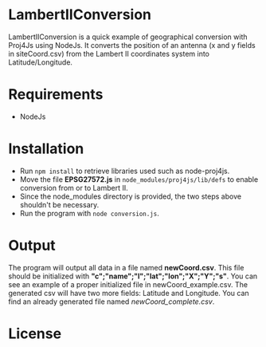 LambertIIConversion
===================

LambertIIConversion is a quick example of geographical conversion with Proj4Js using NodeJs. It converts the position of an antenna (x and y fields in siteCoord.csv) from the Lambert II coordinates system into Latitude/Longitude.

Requirements
============

* NodeJs

Installation
============

* Run `npm install` to retrieve libraries used such as node-proj4js.
* Move the file **EPSG27572.js** in `node_modules/proj4js/lib/defs` to enable conversion from or to Lambert II.
* Since the node_modules directory is provided, the two steps above shouldn't be necessary.
* Run the program with `node conversion.js`.

Output
======
The program will output all data in a file named **newCoord.csv**.
This file should be initialized with **"c";"name";"l";"lat";"lon";"X";"Y";"s"**.
You can see an example of a proper initialized file in newCoord_example.csv.
The generated csv will have two more fields: Latitude and Longitude.
You can find an already generated file named *newCoord_complete.csv*.

License
=======
